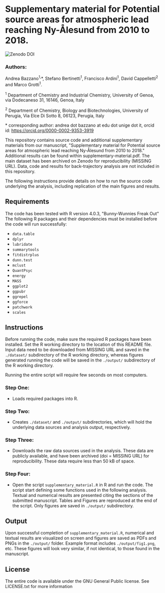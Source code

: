 # Supplementary material for Potential source areas for atmospheric lead reaching Ny-Ålesund from 2010 to 2018.
![](https://zenodo.org/badge/DOI/10.5281/zenodo.4484122.svg "Zenodo DOI")

### Authors:
Andrea Bazzano<sup>1,</sup>\*,
Stefano Bertinetti<sup>1</sup>,
Francisco Ardini<sup>1</sup>,
David Cappelletti<sup>2</sup> and 
Marco Grotti<sup>1</sup>.

<sup>1</sup> Department of Chemistry and Industrial Chemistry, University of Genoa, via Dodecaneso 31, 16146, Genoa, Italy

<sup>2</sup> Department of Chemistry, Biology and Biotechnologies, University of Perugia, Via Elce Di Sotto 8, 06123, Perugia, Italy

\* corresponding author: andrea dot bazzano at edu dot unige dot it, orcid id: https://orcid.org/0000-0002-9353-3919

This repository contains source code and additional supplementary materials from our manuscript, "Supplementary material for Potential source areas for atmospheric lead reaching Ny-Ålesund from 2010 to 2018." Additional results can be found within supplementary-material.pdf. The main dataset has been archived on Zenodo for reproducibility (MISSING URL).
Data, code and results for back-trajectory analysis are not included in this repository.

The following instructions provide details on how to run the source code underlying the analysis, including replication of the main figures and results.

## Requirements
The code has been tested with R version 4.0.3, "Bunny-Wunnies Freak Out" The following R packages and their dependencies must be installed before the code will run successfully:

- `data.table`
- `dplyr`
- `lubridate`
- `summarytools`
- `fitdistrplus`
- `dunn.test`
- `mclust`
- `QuantPsyc`
- `energy`
- `MASS`
- `ggplot2`
- `ggpubr`
- `ggrepel`
- `ggforce`
- `patchwork`
- `scales`

## Instructions

Before running the code, make sure the required R packages have been installed.  Set the R working directory to the location of this README file. Input data need to be downloaded from MISSING URL and saved in the `./dataset/` subdirectory of the R working directory, whereas figures generated running the code will be saved in the `./output/` subdirectory of the R working directory.

Running the entire script will require few seconds on most computers.

### Step One: 

- Loads required packages into R.

### Step Two: 

- Creates `./dataset/` and `./output/` subdirectories, which will hold the underlying data sources and analysis output, respectively.

### Step Three:

- Downloads the raw data sources used in the analysis. These data are publicly available, and have been archived (doi = MISSING URL) for reproducibility. These data require less than 50 kB of space.

### Step Four: 

- Open the script `supplementary_material.R` in R and run the code. The script start defining some functions used in the following analysis. Textual and numerical results are presented citing the sections of the submitted manuscript. Tables and Figures are reproduced at the end of the script. Only figures are saved in `./output/` subdirectory.

## Output

Upon successful completion of `supplementary_material.R`, numerical and textual results are visualized on screen and figures are saved as PDFs and PNGs in the `./output/` folder. Example format includes `./output/fig1.png`, etc. These figures will look very similar, if not identical, to those found in the manuscript.

## License
The entire code is available under the GNU General Public license. See LICENSE.txt for more information
